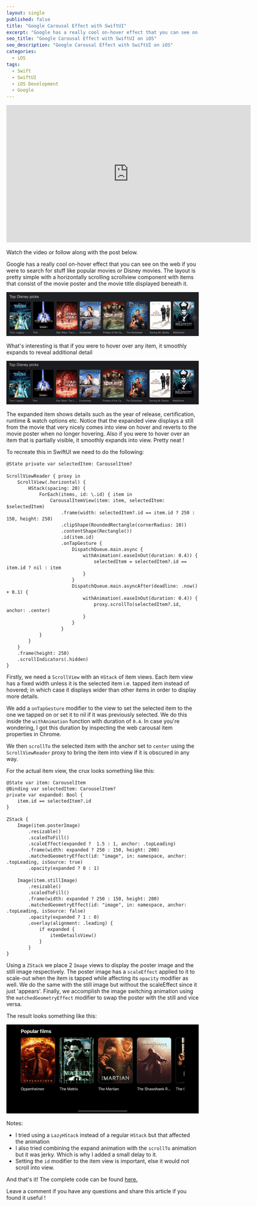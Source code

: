 ```yaml
---
layout: single
published: false
title: "Google Carousal Effect with SwiftUI"
excerpt: "Google has a really cool on-hover effect that you can see on the web if you were to search for stuff like popular movies or Disney movies."
seo_title: "Google Carousal Effect with SwiftUI on iOS"
seo_description: "Google Carousal Effect with SwiftUI on iOS"
categories:
  - iOS
tags:
  - Swift
  - SwiftUI
  - iOS Development
  - Google
---
```

<!--![image](/assets/images/post14/google-carousal-thumbnail-mini.png)-->

<iframe width="640" height="360" src="https://www.youtube-nocookie.com/embed/budcijoiNvE?controls=0" frameborder="0" allowfullscreen></iframe>

Watch the video or follow along with the post below.

<!--[<img src="https://img.youtube.com/vi/budcijoiNvE/hqdefault.jpg" width="600" height="350"
/>](https://www.youtube.com/embed/budcijoiNvE)-->

Google has a really cool on-hover effect that you can see on the web if you were to search for stuff like popular movies or Disney movies. The layout is pretty simple with a horizontally scrolling scrollview component with items that consist of the movie poster and the movie title displayed beneath it.

![image](/assets/images/post14/google-carousal-web.png)

What's interesting is that if you were to hover over any item, it smoothly expands to reveal additional detail

![image](/assets/images/post14/google-carousal-web-expand.gif)

The expanded item shows details such as the year of release, certification, runtime & watch options etc. Notice that the expanded view displays a still from the movie that very nicely comes into view on hover and reverts to the movie poster when no longer hovering. Also if you were to hover over an item that is partially visible, it smoothly expands into view. Pretty neat !

To recreate this in SwiftUI we need to do the following:
```
@State private var selectedItem: CarouselItem?

ScrollViewReader { proxy in
    ScrollView(.horizontal) {
        HStack(spacing: 20) {
            ForEach(items, id: \.id) { item in
                CarousalItemView(item: item, selectedItem: $selectedItem)
                    .frame(width: selectedItem?.id == item.id ? 250 : 150, height: 250)
                    .clipShape(RoundedRectangle(cornerRadius: 10))
                    .contentShape(Rectangle())
                    .id(item.id)
                    .onTapGesture {
                        DispatchQueue.main.async {
                            withAnimation(.easeInOut(duration: 0.4)) {
                                selectedItem = selectedItem?.id == item.id ? nil : item
                            }
                        }
                        DispatchQueue.main.asyncAfter(deadline: .now() + 0.1) {
                            withAnimation(.easeInOut(duration: 0.4)) {
                                proxy.scrollTo(selectedItem?.id, anchor: .center)
                            }
                        }
                    }
            }
        }
    }
    .frame(height: 250)
    .scrollIndicators(.hidden)
}
```

Firstly, we need a `ScrollView` with an `HStack` of item views. Each item view has a fixed width unless it is the selected item i.e. tapped item instead of hovered; in which case it displays wider than other items in order to display more details.

We add a `onTapGesture` modifier to the view to set  the selected item to the one we tapped on or set it to nil if it was previously selected. We do this inside the `withAnimation` function with duration of `0.4`. In case you're wondering, I got this duration by inspecting the web carousal item properties in Chrome.

We then `scrollTo` the selected item with the anchor set to `center` using the `ScrollViewReader` proxy to bring the item into view if it is obscured in any way.

For the actual item view, the crux looks something like this:
```
@State var item: CarouselItem
@Binding var selectedItem: CarouselItem?
private var expanded: Bool {
    item.id == selectedItem?.id
}

ZStack {
    Image(item.posterImage)
        .resizable()
        .scaledToFill()
        .scaleEffect(expanded ?  1.5 : 1, anchor: .topLeading)
        .frame(width: expanded ? 250 : 150, height: 200)
        .matchedGeometryEffect(id: "image", in: namespace, anchor: .topLeading, isSource: true)
        .opacity(expanded ? 0 : 1)
    
    Image(item.stillImage)
        .resizable()
        .scaledToFill()
        .frame(width: expanded ? 250 : 150, height: 200)
        .matchedGeometryEffect(id: "image", in: namespace, anchor: .topLeading, isSource: false)
        .opacity(expanded ? 1 : 0)
        .overlay(alignment: .leading) {
            if expanded {
                itemDetailsView()
            }
        }
}
```
Using a `ZStack` we place 2 `Image` views to display the poster image and the still image respectively. The poster image has a `scaleEffect` applied to it to scale-out when the item is tapped while affecting its `opacity` modifier as well. We do the same with the still image but without the scaleEffect since it just 'appears'. Finally, we accomplish the image switching animation using the `matchedGeometryEffect` modifier to swap the poster with the still and vice versa.

The result looks something like this:

![image](/assets/images/post14/google-carousal-ios.gif)

Notes:
* I tried using a `LazyHStack` instead of a regular `HStack` but that affected the animation
* I also tried combining the expand animation with the `scrollTo` animation but it was jerky. Which is why I added a small delay to it.
* Setting the `id` modifier to the item view is important, else it would not scroll into view. 

And that's it! The complete code can be found [here.](https://github.com/anupdsouza/ios-google-movie-carousal)


Leave a comment if you have any questions and share this article if you found it useful  !
